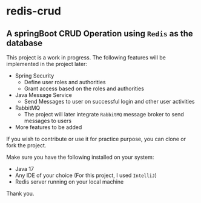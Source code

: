 # redis-crud
## A springBoot CRUD Operation using `Redis` as the database

This project is a work in progress. The following features will be implemented in the project later:

- Spring Security
  - Define user roles and authorities
  - Grant access based on the roles and authorities
- Java Message Service
  - Send Messages to user on successful login and other user activities
- RabbitMQ
  - The project will later integrate `RabbitMQ` message broker to send messages to users
- More features to be added

If you wish to contribute or use it for practice purpose, you can clone or fork the project.

Make sure you have the following installed on your system:
- Java 17
- Any IDE of your choice (For this project, I used `IntelliJ`)
- Redis server running on your local machine

Thank you.
